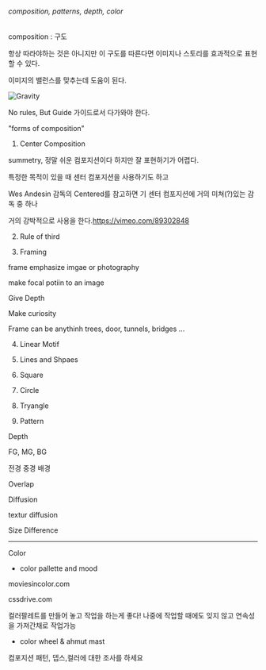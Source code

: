 ###### composition, patterns, depth, color

composition : 구도

항상 따라야하는 것은 아니지만 이 구도를 따른다면 이미지나 스토리를 효과적으로 표현할 수 있다.

이미지의 밸런스를 맞추는데 도움이 된다.

![Gravity](https://user-images.githubusercontent.com/34304514/95677448-99838a00-0c00-11eb-9746-cf3471161d6d.jpg)

No rules, But Guide 가이드로서 다가와야 한다.

"forms of composition"

1. Center Composition

summetry, 정말 쉬운 컴포지션이다 하지만 잘 표현하기가 어렵다.

특정한 목적이 있을 때 센터 컴포지션을 사용하기도 하고

Wes Andesin 감독의 Centered를 참고하면 기 센터 컴포지션에 거의 미쳐(?)있는 감독 중 하나

거의 강박적으로 사용을 한다.https://vimeo.com/89302848

2. Rule of third

3. Framing

frame emphasize imgae or photography


make focal potiin to an image

Give Depth

Make curiosity

Frame can be anythinh trees, door, tunnels, bridges ...

4. Linear Motif

5. Lines and Shpaes

6. Square

7. Circle

8. Tryangle

9. Pattern

Depth

FG, MG, BG

전경 중경 배경

Overlap

Diffusion

textur diffusion 

Size Difference

-------------------------------------------

Color

- color pallette and mood

moviesincolor.com

cssdrive.com

컬러팔레트를 만들어 놓고 작업을 하는게 좋다! 나중에 작업할 때에도 잊지 않고 연속성을 가져간채로 작업가능

- color wheel & ahmut mast

컴포지션 패턴, 뎁스,컬러에 대한 조사를 하세요
